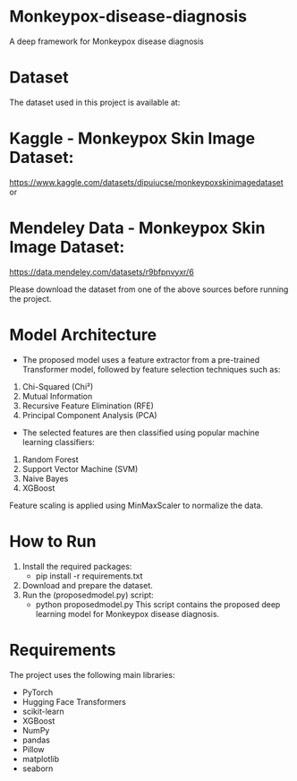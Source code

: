 # Monkeypox-disease-diagnosis
A deep framework for Monkeypox disease diagnosis
# Dataset
The dataset used in this project is available at:

# Kaggle - Monkeypox Skin Image Dataset:
https://www.kaggle.com/datasets/dipuiucse/monkeypoxskinimagedataset
or
# Mendeley Data - Monkeypox Skin Image Dataset:
https://data.mendeley.com/datasets/r9bfpnvyxr/6

Please download the dataset from one of the above sources before running the project.
# Model Architecture
- The proposed model uses a feature extractor from a pre-trained Transformer model, followed by feature selection techniques such as:

1. Chi-Squared (Chi²)
2. Mutual Information
3. Recursive Feature Elimination (RFE)
4. Principal Component Analysis (PCA)

- The selected features are then classified using popular machine learning classifiers:

1. Random Forest
2. Support Vector Machine (SVM)
3. Naive Bayes
4. XGBoost

Feature scaling is applied using MinMaxScaler to normalize the data.

# How to Run
1. Install the required packages:
	* pip install -r requirements.txt
2. Download and prepare the dataset.
3. Run the (proposedmodel.py) script:
   * python proposedmodel.py
This script contains the proposed deep learning model for Monkeypox disease diagnosis.
# Requirements
The project uses the following main libraries:

* PyTorch
* Hugging Face Transformers
* scikit-learn
* XGBoost
* NumPy
* pandas
* Pillow
* matplotlib
* seaborn


